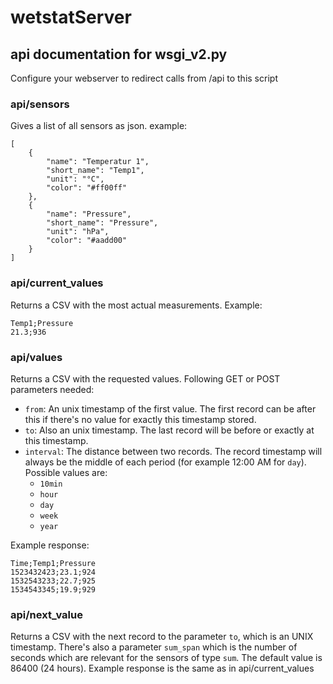 # wetstatServer

## api documentation for wsgi_v2.py

Configure your webserver to redirect calls from /api to this script

### api/sensors

Gives a list of all sensors as json. example:
```
[
    {
        "name": "Temperatur 1",
        "short_name": "Temp1",
        "unit": "°C",
        "color": "#ff00ff"
    },
    {
        "name": "Pressure",
        "short_name": "Pressure",
        "unit": "hPa",
        "color": "#aadd00"
    }
]
```

### api/current_values

Returns a CSV with the most actual measurements. Example:

```
Temp1;Pressure
21.3;936
```

### api/values

Returns a CSV with the requested values. Following GET or POST parameters needed:
- `from`: An unix timestamp of the first value. The first record can be after this if there's no value for exactly this timestamp stored.
- `to`: Also an unix timestamp. The last record will be before or exactly at this timestamp.
- `interval`: The distance between two records. The record timestamp will always be the middle of each period (for example 12:00 AM for `day`). Possible values are:
    - `10min`
    - `hour`
    - `day`
    - `week`
    - `year`

Example response:
```
Time;Temp1;Pressure
1523432423;23.1;924
1532543233;22.7;925
1534543345;19.9;929
```

### api/next_value
Returns a CSV with the next record to the parameter `to`, which is an UNIX timestamp. 
There's also a parameter `sum_span` which is the number of seconds which are relevant for the sensors of type `sum`. 
The default value is 86400 (24 hours). 
Example response is the same as in api/current_values
